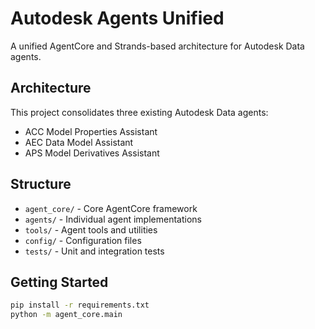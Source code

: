 # Autodesk Agents Unified

A unified AgentCore and Strands-based architecture for Autodesk Data agents.

## Architecture

This project consolidates three existing Autodesk Data agents:
- ACC Model Properties Assistant
- AEC Data Model Assistant  
- APS Model Derivatives Assistant

## Structure

- `agent_core/` - Core AgentCore framework
- `agents/` - Individual agent implementations
- `tools/` - Agent tools and utilities
- `config/` - Configuration files
- `tests/` - Unit and integration tests

## Getting Started

```bash
pip install -r requirements.txt
python -m agent_core.main
```